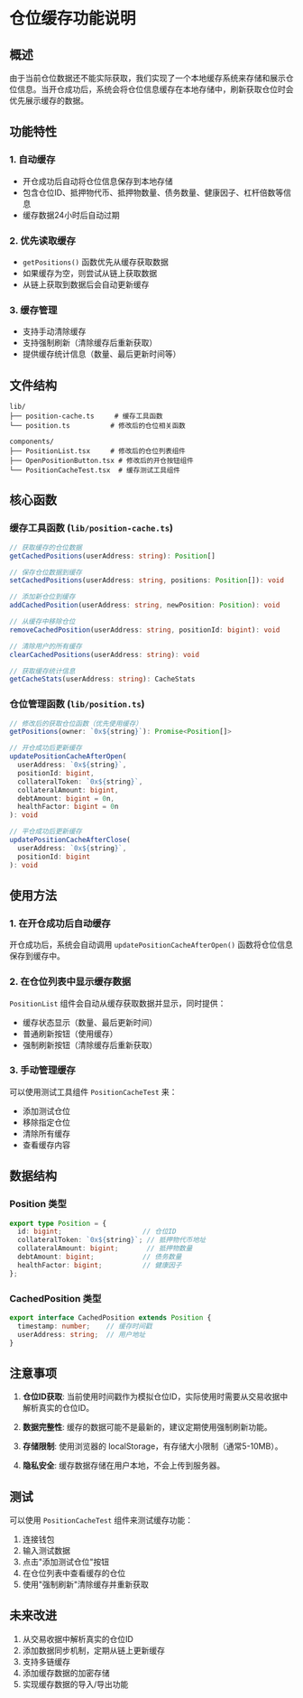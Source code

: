 # 仓位缓存功能说明

## 概述

由于当前仓位数据还不能实际获取，我们实现了一个本地缓存系统来存储和展示仓位信息。当开仓成功后，系统会将仓位信息缓存在本地存储中，刷新获取仓位时会优先展示缓存的数据。

## 功能特性

### 1. 自动缓存
- 开仓成功后自动将仓位信息保存到本地存储
- 包含仓位ID、抵押物代币、抵押物数量、债务数量、健康因子、杠杆倍数等信息
- 缓存数据24小时后自动过期

### 2. 优先读取缓存
- `getPositions()` 函数优先从缓存获取数据
- 如果缓存为空，则尝试从链上获取数据
- 从链上获取到数据后会自动更新缓存

### 3. 缓存管理
- 支持手动清除缓存
- 支持强制刷新（清除缓存后重新获取）
- 提供缓存统计信息（数量、最后更新时间等）

## 文件结构

```
lib/
├── position-cache.ts     # 缓存工具函数
└── position.ts          # 修改后的仓位相关函数

components/
├── PositionList.tsx     # 修改后的仓位列表组件
├── OpenPositionButton.tsx # 修改后的开仓按钮组件
└── PositionCacheTest.tsx  # 缓存测试工具组件
```

## 核心函数

### 缓存工具函数 (`lib/position-cache.ts`)

```typescript
// 获取缓存的仓位数据
getCachedPositions(userAddress: string): Position[]

// 保存仓位数据到缓存
setCachedPositions(userAddress: string, positions: Position[]): void

// 添加新仓位到缓存
addCachedPosition(userAddress: string, newPosition: Position): void

// 从缓存中移除仓位
removeCachedPosition(userAddress: string, positionId: bigint): void

// 清除用户的所有缓存
clearCachedPositions(userAddress: string): void

// 获取缓存统计信息
getCacheStats(userAddress: string): CacheStats
```

### 仓位管理函数 (`lib/position.ts`)

```typescript
// 修改后的获取仓位函数（优先使用缓存）
getPositions(owner: `0x${string}`): Promise<Position[]>

// 开仓成功后更新缓存
updatePositionCacheAfterOpen(
  userAddress: `0x${string}`,
  positionId: bigint,
  collateralToken: `0x${string}`,
  collateralAmount: bigint,
  debtAmount: bigint = 0n,
  healthFactor: bigint = 0n
): void

// 平仓成功后更新缓存
updatePositionCacheAfterClose(
  userAddress: `0x${string}`,
  positionId: bigint
): void
```

## 使用方法

### 1. 在开仓成功后自动缓存

开仓成功后，系统会自动调用 `updatePositionCacheAfterOpen()` 函数将仓位信息保存到缓存中。

### 2. 在仓位列表中显示缓存数据

`PositionList` 组件会自动从缓存获取数据并显示，同时提供：
- 缓存状态显示（数量、最后更新时间）
- 普通刷新按钮（使用缓存）
- 强制刷新按钮（清除缓存后重新获取）

### 3. 手动管理缓存

可以使用测试工具组件 `PositionCacheTest` 来：
- 添加测试仓位
- 移除指定仓位
- 清除所有缓存
- 查看缓存内容

## 数据结构

### Position 类型
```typescript
export type Position = {
  id: bigint;                    // 仓位ID
  collateralToken: `0x${string}`; // 抵押物代币地址
  collateralAmount: bigint;       // 抵押物数量
  debtAmount: bigint;            // 债务数量
  healthFactor: bigint;          // 健康因子
};
```

### CachedPosition 类型
```typescript
export interface CachedPosition extends Position {
  timestamp: number;    // 缓存时间戳
  userAddress: string;  // 用户地址
}
```

## 注意事项

1. **仓位ID获取**: 当前使用时间戳作为模拟仓位ID，实际使用时需要从交易收据中解析真实的仓位ID。

2. **数据完整性**: 缓存的数据可能不是最新的，建议定期使用强制刷新功能。

3. **存储限制**: 使用浏览器的 localStorage，有存储大小限制（通常5-10MB）。

4. **隐私安全**: 缓存数据存储在用户本地，不会上传到服务器。

## 测试

可以使用 `PositionCacheTest` 组件来测试缓存功能：

1. 连接钱包
2. 输入测试数据
3. 点击"添加测试仓位"按钮
4. 在仓位列表中查看缓存的仓位
5. 使用"强制刷新"清除缓存并重新获取

## 未来改进

1. 从交易收据中解析真实的仓位ID
2. 添加数据同步机制，定期从链上更新缓存
3. 支持多链缓存
4. 添加缓存数据的加密存储
5. 实现缓存数据的导入/导出功能
